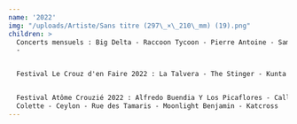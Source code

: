 ```yaml
---
name: '2022'
img: "/uploads/Artiste/Sans titre (297\_×\_210\_mm) (19).png"
children: >
  Concerts mensuels : Big Delta - Raccoon Tycoon - Pierre Antoine - Sambras Duo
  -


  Festival Le Crouz d'en Faire 2022 : La Talvera - The Stinger - Kunta - Numa


  Festival Atôme Crouzié 2022 : Alfredo Buendia Y Los Picaflores - Call Me
  Colette - Ceylon - Rue des Tamaris - Moonlight Benjamin - Katcross
---
```


